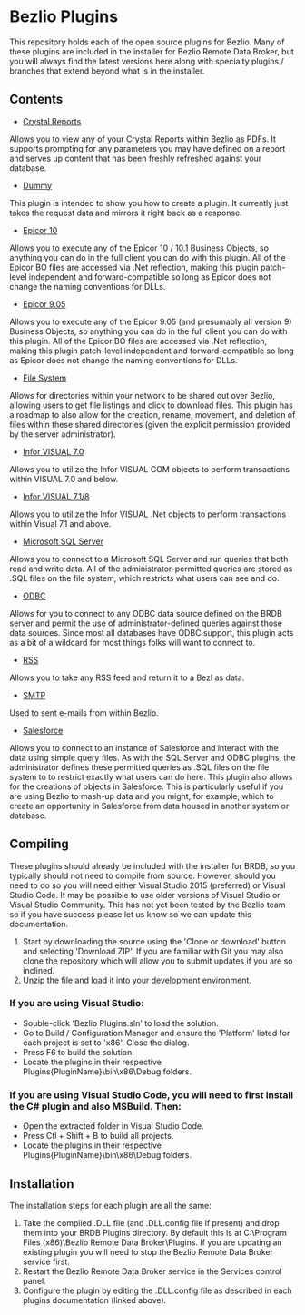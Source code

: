 # Bezlio Plugins
This repository holds each of the open source plugins for Bezlio.  Many of these plugins are included in the installer for Bezlio Remote Data Broker, but you will always find the latest versions here along with specialty plugins / branches that extend beyond what is in the installer.

## Contents

* [Crystal Reports](https://github.com/bezlio/bezlio-plugins/tree/master/Plugins/CrystalReports/)

Allows you to view any of your Crystal Reports within Bezlio as PDFs.  It supports prompting for any parameters you may have defined on a report and serves up content that has been freshly refreshed against your database.

* [Dummy](https://github.com/bezlio/bezlio-plugins/tree/master/Plugins/Dummy/)

This plugin is intended to show you how to create a plugin.  It currently just takes the request data and mirrors it right back as a response.

* [Epicor 10](https://github.com/bezlio/bezlio-plugins/tree/master/Plugins/Epicor10/)

Allows you to execute any of the Epicor 10 / 10.1 Business Objects, so anything you can do in the full client you can do with this plugin.  All of the Epicor BO files are accessed via .Net reflection, making this plugin patch-level independent and forward-compatible so long as Epicor does not change the naming conventions for DLLs.

* [Epicor 9.05](https://github.com/bezlio/bezlio-plugins/tree/master/Plugins/Epicor905/)

Allows you to execute any of the Epicor 9.05 (and presumably all version 9) Business Objects, so anything you can do in the full client you can do with this plugin.  All of the Epicor BO files are accessed via .Net reflection, making this plugin patch-level independent and forward-compatible so long as Epicor does not change the naming conventions for DLLs.

* [File System](https://github.com/bezlio/bezlio-plugins/tree/master/Plugins/FileSystem/)

Allows for directories within your network to be shared out over Bezlio, allowing users to get file listings and click to download files.  This plugin has a roadmap to also allow for the creation, rename, movement, and deletion of files within these shared directories (given the explicit permission provided by the server administrator).

* [Infor VISUAL 7.0](https://github.com/bezlio/bezlio-plugins/tree/master/Plugins/Visual70/)

Allows you to utilize the Infor VISUAL COM objects to perform transactions within VISUAL 7.0 and below.  

* [Infor VISUAL 7.1/8](https://github.com/bezlio/bezlio-plugins/tree/master/Plugins/Visual%208/)

Allows you to utilize the Infor VISUAL .Net objects to perform transactions within Visual 7.1 and above. 

* [Microsoft SQL Server](https://github.com/bezlio/bezlio-plugins/tree/master/Plugins/SQLServer/)

Allows you to connect to a Microsoft SQL Server and run queries that both read and write data.  All of the administrator-permitted queries are stored as .SQL files on the file system, which restricts what users can see and do.

* [ODBC](https://github.com/bezlio/bezlio-plugins/tree/master/Plugins/ODBC/)

Allows for you to connect to any ODBC data source defined on the BRDB server and permit the use of administrator-defined queries against those data sources.  Since most all databases have ODBC support, this plugin acts as a bit of a wildcard for most things folks will want to connect to.

* [RSS](https://github.com/bezlio/bezlio-plugins/tree/master/Plugins/RSS/)

Allows you to take any RSS feed and return it to a Bezl as data.

* [SMTP](https://github.com/bezlio/bezlio-plugins/tree/master/Plugins/SMTP%20Plugin)

Used to sent e-mails from within Bezlio.

* [Salesforce](https://github.com/bezlio/bezlio-plugins/tree/master/Plugins/Salesforce/)

Allows you to connect to an instance of Salesforce and interact with the data using simple query files.  As with the SQL Server and ODBC plugins, the administrator defines these permitted queries as .SQL files on the file system to to restrict exactly what users can do here.  This plugin also allows for the creations of objects in Salesforce.  This is particularly useful if you are using Bezlio to mash-up data and you might, for example, which to create an opportunity in Salesforce from data housed in another system or database.

## Compiling
These plugins should already be included with the installer for BRDB, so you typically should not need to compile from source.  However, should you need to do so you will need either Visual Studio 2015 (preferred) or Visual Studio Code.  It may be possible to use older versions of Visual Studio or Visual Studio Community.  This has not yet been tested by the Bezlio team so if you have success please let us know so we can update this documentation.
1. Start by downloading the source using the 'Clone or download' button and selecting 'Download ZIP'.  If you are familiar with Git you may also clone the repository which will allow you to submit updates if you are so inclined.
2. Unzip the file and load it into your development environment.  

### If you are using Visual Studio:
  * Souble-click 'Bezlio Plugins.sln' to load the solution.
  * Go to Build / Configuration Manager and ensure the 'Platform' listed for each project is set to 'x86'.  Close the dialog.
  * Press F6 to build the solution.
  * Locate the plugins in their respective Plugins\{PluginName}\bin\x86\Debug folders.

### If you are using Visual Studio Code, you will need to first install the C# plugin and also MSBuild.  Then:
  * Open the extracted folder in Visual Studio Code.
  * Press Ctl + Shift + B to build all projects.
  * Locate the plugins in their respective Plugins\{PluginName}\bin\x86\Debug folders.

## Installation
The installation steps for each plugin are all the same:
1. Take the compiled .DLL file (and .DLL.config file if present) and drop them into your BRDB Plugins directory.  By default this is at C:\Program Files (x86)\Bezlio Remote Data Broker\Plugins.  If you are updating an existing plugin you will need to stop the Bezlio Remote Data Broker service first.
2. Restart the Bezlio Remote Data Broker service in the Services control panel.
3. Configure the plugin by editing the .DLL.config file as described in each plugins documentation (linked above).